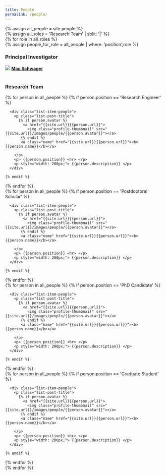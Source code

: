 ```yaml
---
title: People
permalink: /people/
---
```


<!-- ## Lab Members -->


{% assign all_people = site.people %}
 
{% assign all_roles = 'Research Team' | split: '|'  %}

{% for role in all_roles %}

{% assign people_for_role = all_people | where: 'position',role %}


<div class="pos-header">
<!--
{% if role == 'Research Engineer' %}
  <h3>Research Engineers</h3>
{% elsif role == 'Postdoctoral Scholar' %}
  <h3>Postdoctoral Scholars</h3>
{% elsif role == 'PhD Candidate' %}
  <h3>PhD Candidates</h3>
{% elsif role == 'Graduate Student' %}
  <h3>Graduate Students</h3>
{% endif %}
-->
</div>

<h3>Principal Investigator</h3>
<div class="list-item-people">
        <p class="list-post-title">
		<a href="https://web.stanford.edu/~schwager/">
		<img class="profile-thumbnail" src="{{site.url}}/images/people/macschwager.jpg"></a>
		<a class="name" href="https://web.stanford.edu/~schwager/"><b>Mac Schwager</b></a>
		</p>
</div>

<br>
<h3>Research Team</h3>

<style> p{margin:0; padding:0;} </style>
<style> hr{margin:0; padding:0;} </style>










<div class="content list people">
  {% for person in all_people %}
	{% if person.position == 'Research Engineer' %}
    
      <div class="list-item-people">
        <p class="list-post-title">
          {% if person.avatar %}
            <a href="{{site.url}}{{person.url}}">
              <img class="profile-thumbnail" src="{{site.url}}/images/people/{{person.avatar}}"></a>
           {% endif %}
           <a class="name" href="{{site.url}}{{person.url}}"><b>{{person.name}}</b></a>
		   
        </p>
		<p> {{person.position}} <hr> </p>
		<p style="width: 200px;"> {{person.description}} </p>
      </div>
	  
	{% endif %}
     
  {% endfor %}
  
  
  {% for person in all_people %}
	{% if person.position == 'Postdoctoral Scholar' %}
    
      <div class="list-item-people">
        <p class="list-post-title">
          {% if person.avatar %}
            <a href="{{site.url}}{{person.url}}">
              <img class="profile-thumbnail" src="{{site.url}}/images/people/{{person.avatar}}"></a>
           {% endif %}
           <a class="name" href="{{site.url}}{{person.url}}"><b>{{person.name}}</b></a>
		   
        </p>
		<p> {{person.position}} <hr> </p>
		<p style="width: 200px;"> {{person.description}} </p>
      </div>
	  
	{% endif %}
     
  {% endfor %}
  
  
  {% for person in all_people %}
	{% if person.position == 'PhD Candidate' %}
    
      <div class="list-item-people">
        <p class="list-post-title">
          {% if person.avatar %}
            <a href="{{site.url}}{{person.url}}">
              <img class="profile-thumbnail" src="{{site.url}}/images/people/{{person.avatar}}"></a>
           {% endif %}
           <a class="name" href="{{site.url}}{{person.url}}"><b>{{person.name}}</b></a>
		   
        </p>
		<p> {{person.position}} <hr> </p>
		<p style="width: 200px;"> {{person.description}} </p>
      </div>
	  
	{% endif %}
     
  {% endfor %}
  
  
  {% for person in all_people %}
	{% if person.position == 'Graduate Student' %}
    
      <div class="list-item-people">
        <p class="list-post-title">
          {% if person.avatar %}
            <a href="{{site.url}}{{person.url}}">
              <img class="profile-thumbnail" src="{{site.url}}/images/people/{{person.avatar}}"></a>
           {% endif %}
           <a class="name" href="{{site.url}}{{person.url}}"><b>{{person.name}}</b></a>
		   
        </p>
		<p> {{person.position}} <hr> </p>
		<p style="width: 200px;"> {{person.description}} </p>
      </div>
	  
	{% endif %}
     
  {% endfor %}
</div>
{% endfor %}